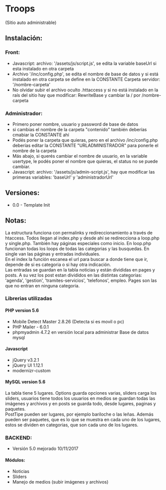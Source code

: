 # Troops
(Sitio auto administrable)

## Instalación:
### Front:
* Javascript: archivo: '/assets/js/script.js', se edita la variable baseUrl si esta instalado en otra carpeta
* Archivo '/inc/config.php', se edita el nombre de base de datos y si está instalado en otra carpeta se define en la CONSTANTE Carpeta servidor: '/nombre-carpeta'
* No olvidar subir el archivo oculto .httaccess y si no está instalado en la raís del sitio hay que modificar: RewriteBase y cambiar la / por /nombre-carpeta

### Administrador:
* Primero poner nombre, usuario y password de base de datos
* si cambias el nombre de la carpeta "contenido" también deberías cmabiar la CONSTANTE ahí
* Podés poner la carpeta que quieras, pero en el archivo /inc/config.php deberías editar la CONSTANTE "URLADMINISTRADOR" para ponerle el nombre de la carpeta  
* Más abajo, si querés cambiar el nombre de usuario, en la variable usertype, le podés poner el nombre que quieras, el status no se puede cambiar.  
* Javascript: archivo: '/assets/js/admin-script.js', hay que modificar las primeras variables: 'baseUrl' y 'administradorUrl'  


## Versiones:

* 0.0 - Template Init

## Notas:
La estructura funciona con permalinks y redireccionamiento a través de htaccess.
Todos llegan al index.php y desde ahí se redirecciona a loop.php y single.php. También hay páginas especiales como inicio. En loop.php funcionan todas los loops de todas las categorias y las busquedas. En single van las páginas y entradas individuales.  
En el index la función escanea el url para buscar a donde tiene que ir, depende de si es categoria o si hay otra indicación.  
Las entradas se guardan en la tabla noticias y están divididas en pages y posts. A su vez los post estan divididos en las distintas categorias: 'agenda', 'gestion', 'tramites-servicios', 'telefonos', empleo. Pages son las que no entran en ninguna categoria.  

### Librerias utilizadas

#### PHP version 5.6
* Mobile Detect Master 2.8.26 (Detecta si es movil o pc)
* PHP Mailer - 6.0.1
* phpmyadmin 4.7.2 en versión local para administrar Base de datos mysql

#### Javascript
* jQuery v3.2.1
* jQuery UI 1.12.1
* modernizr-custom

#### MySQL version 5.6

La tabla tiene 5 lugares. Options guarda opciones varias, sliders carga los sliders, usuarios tiene todos los usuarios en medios se guardan todas las imágenes y archivos y en posts se guarda todo, desde lugares, paginas y paquetes.  
PostTipe pueden ser lugares, por ejemplo bariloche o las leñas. Además pueden ser paquetes, que es lo que se muestra en cada uno de los lugares, estos se dividen en categorias, que son cada uno de los lugares.

### BACKEND:
* Versión 5.0 mejorado 10/11/2017

#### Módulos:
* Noticias
* Sliders
* Manejo de medios (subir imágenes y archivos)

